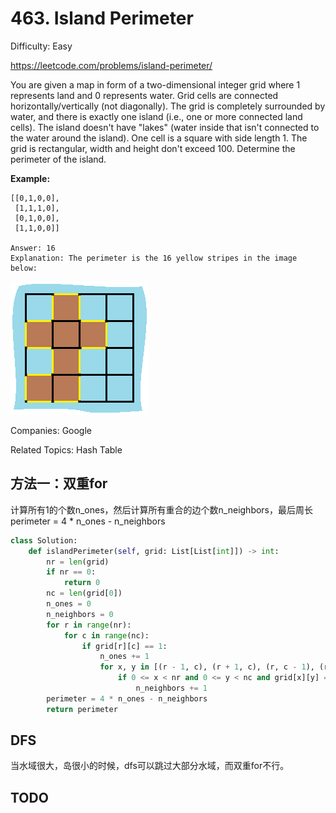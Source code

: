 # 463. Island Perimeter

Difficulty: Easy

https://leetcode.com/problems/island-perimeter/

You are given a map in form of a two-dimensional integer grid where 1 represents land and 0 represents water. Grid cells are connected horizontally/vertically (not diagonally). The grid is completely surrounded by water, and there is exactly one island (i.e., one or more connected land cells). The island doesn't have "lakes" (water inside that isn't connected to the water around the island). One cell is a square with side length 1. The grid is rectangular, width and height don't exceed 100. Determine the perimeter of the island.

**Example:**
```
[[0,1,0,0],
 [1,1,1,0],
 [0,1,0,0],
 [1,1,0,0]]

Answer: 16
Explanation: The perimeter is the 16 yellow stripes in the image below:
```
![island](assets/island.png)

Companies: Google

Related Topics: Hash Table


## 方法一：双重for

计算所有1的个数n_ones，然后计算所有重合的边个数n_neighbors，最后周长perimeter = 4 * n_ones - n_neighbors

```python
class Solution:
    def islandPerimeter(self, grid: List[List[int]]) -> int:
        nr = len(grid)
        if nr == 0:
            return 0
        nc = len(grid[0])
        n_ones = 0
        n_neighbors = 0
        for r in range(nr):
            for c in range(nc):
                if grid[r][c] == 1:
                    n_ones += 1
                    for x, y in [(r - 1, c), (r + 1, c), (r, c - 1), (r, c + 1)]:
                        if 0 <= x < nr and 0 <= y < nc and grid[x][y] == 1:
                            n_neighbors += 1
        perimeter = 4 * n_ones - n_neighbors
        return perimeter

```

## DFS

当水域很大，岛很小的时候，dfs可以跳过大部分水域，而双重for不行。

## TODO
